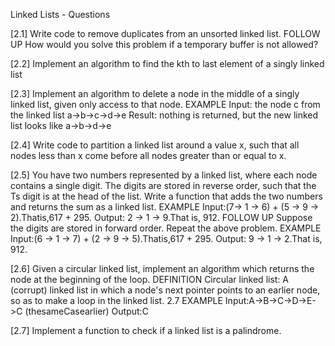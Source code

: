 Linked Lists - Questions

[2.1] Write code to remove duplicates from an unsorted linked list.
      FOLLOW UP
      How would you solve this problem if a temporary buffer is not allowed?

[2.2] Implement an algorithm to find the kth to last element of a singly linked list

[2.3] Implement an algorithm to delete a node in the middle of a singly linked list, given only access to that node.
      EXAMPLE
      Input: the node c from the linked list a->b->c->d->e
      Result: nothing is returned, but the new linked list looks like a->b->d->e

[2.4] Write code to partition a linked list around a value x, such that all nodes
      less than x come before all nodes greater than or equal to x.

[2.5] You have two numbers represented by a linked list, where each node contains a single digit.
      The digits are stored in reverse order, such that the Ts digit is at the head of the list.
      Write a function that adds the two numbers and returns the sum as a linked list.
      EXAMPLE
      Input:(7-> 1 -> 6) + (5 -> 9 -> 2).Thatis,617 + 295.
      Output: 2 -> 1 -> 9.That is, 912.
      FOLLOW UP
      Suppose the digits are stored in forward order. Repeat the above problem. EXAMPLE
      Input:(6 -> 1 -> 7) + (2 -> 9 -> 5).Thatis,617 + 295.
      Output: 9 -> 1 -> 2.That is, 912.

[2.6] Given a circular linked list, implement an algorithm which returns the node
      at the beginning of the loop.
      DEFINITION
      Circular linked list: A (corrupt) linked list in which a node's next pointer
      points to an earlier node, so as to make a loop in the linked list.
      2.7
      EXAMPLE
      Input:A->B->C->D->E->C (thesameCasearlier) Output:C

[2.7] Implement a function to check if a linked list is a palindrome.